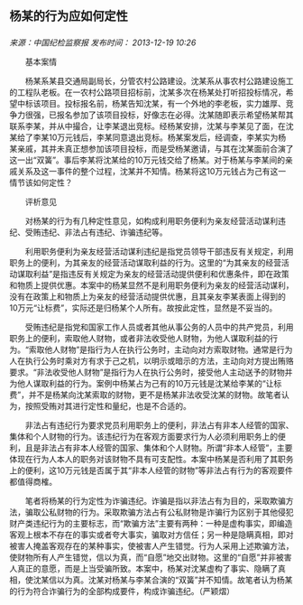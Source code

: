 ## 杨某的行为应如何定性

### 

_来源：中国纪检监察报_ _发布时间： 2013-12-19 10:26_

　　基本案情

　　杨某系某县交通局副局长，分管农村公路建设。沈某系从事农村公路建设施工的工程队老板。在一农村公路项目招标前，沈某多次在杨某处打听招投标情况，希望中标该项目。投标报名前，杨某告知沈某，有一个外地的李老板，实力雄厚、竞争力很强，已报名参加了该项目投标，好像志在必得。沈某随即表示希望杨某帮其联系李某，并从中撮合，让李某退出竞标。经杨某安排，沈某与李某见了面，在沈某给了李某10万元钱后，李某同意退出竞标。杨某案发后，经调查，李某实为杨某亲戚，其并未真正想参加该项目投标，而是受杨某邀请，与其在沈某面前合演了这一出“双簧”。事后李某将沈某给的10万元钱交给了杨某。对于杨某与李某间的亲戚关系及这一事件的整个过程，沈某并不知情。杨某将这10万元钱占为己有这一情节该如何定性？

　　评析意见

　　对杨某的行为有几种定性意见，如构成利用职务便利为亲友经营活动谋利违纪、受贿违纪、非法占有违纪、诈骗违纪等。

　　利用职务便利为亲友经营活动谋利违纪是指党员领导干部违反有关规定，利用职务上的便利，为其亲友的经营活动谋取利益的行为。这里的“为其亲友的经营活动谋取利益”是指违反有关规定为亲友的经营活动提供便利和优惠条件，即在政策和物质上提供优惠。本案中的杨某显然不是利用职务便利为亲友的经营活动谋利，没有在政策上和物质上为亲友的经营活动提供优惠，且其亲友李某表面上得到的10万元“让标费”，实际还是归杨某个人所有。故按此定性，显然是不妥当的。

　　受贿违纪是指党和国家工作人员或者其他从事公务的人员中的共产党员，利用职务上的便利，索取他人财物，或者非法收受他人财物，为他人谋取利益的行为。“索取他人财物”是指行为人在执行公务时，主动向对方索取财物。通常是行为人在执行公务时乘对方有求于己之机，以明示或暗示的方法，主动向对方提出贿赂要求。“非法收受他人财物”是指行为人在执行公务时，接受他人主动送予的财物并为他人谋取利益的行为。案例中杨某占为己有的10万元钱是沈某给李某的“让标费”，并不是杨某向沈某索取的财物，更不是杨某非法收受沈某的财物。故笔者认为，按照受贿对其进行定性和量纪，也是不合适的。

　　非法占有违纪行为要求党员利用职务上的便利，非法占有非本人经管的国家、集体和个人财物的行为。该违纪行为在客观方面要求行为人必须利用职务上的便利，且是非法占有非本人经管的国家、集体和个人财物。所谓“非本人经管”，主要体现在行为人本人的职务对该财物不具有可支配性。本案中杨某是否利用了其职务上的便利，这10万元钱是否属于其“非本人经管的财物”等非法占有行为的客观要件都值得商榷。

　　笔者将杨某的行为定性为诈骗违纪。诈骗是指以非法占有为目的，采取欺骗方法，骗取公私财物的行为。采取欺骗方法占有公私财物是诈骗行为区别于其他侵犯财产类违纪行为的主要标志，而“欺骗方法”主要有两种：一种是虚构事实，即编造客观上根本不存在的事实或者夸大事实，骗取对方信任；另一种是隐瞒真相，即对被害人掩盖客观存在的某种事实，使被害人产生错觉。行为人采用上述欺骗方法，使财物所有人产生错觉，信以为真，而“自愿”地交出财物。这里的“自愿”并非被害人真正的意愿，而是上当受骗所致。本案中，杨某对沈某虚构了事实、隐瞒了真相，使沈某信以为真。沈某对杨某与李某合演的“双簧”并不知情。故笔者认为杨某的行为符合诈骗行为的全部构成要件，构成诈骗违纪。（严颖熠）